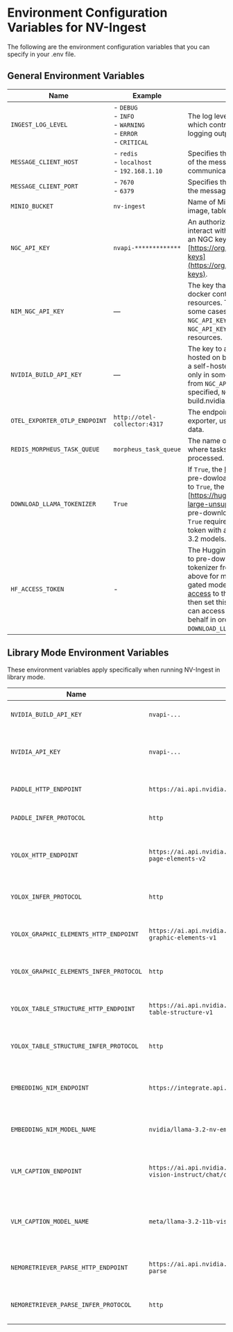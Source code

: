 # Environment Configuration Variables for NV-Ingest

The following are the environment configuration variables that you can specify in your .env file.

## General Environment Variables

| Name                             | Example                        | Description                                                           |
|----------------------------------|--------------------------------|-----------------------------------------------------------------------|
| `INGEST_LOG_LEVEL`               | - `DEBUG` <br/> - `INFO` <br/> - `WARNING` <br/> - `ERROR` <br/> - `CRITICAL` <br/> | The log level for the ingest service, which controls the verbosity of the logging output. |
| `MESSAGE_CLIENT_HOST`            | - `redis` <br/> - `localhost` <br/> - `192.168.1.10` <br/> | Specifies the hostname or IP address of the message broker used for communication between services. |
| `MESSAGE_CLIENT_PORT`            | - `7670` <br/> - `6379` <br/>                              | Specifies the port number on which the message broker is listening. |
| `MINIO_BUCKET`                   | `nv-ingest` <br/>                                        | Name of MinIO bucket, used to store image, table, and chart extractions. |
| `NGC_API_KEY`                    | `nvapi-*************` <br/>                              | An authorized NGC API key, used to interact with hosted NIMs. To create an NGC key, go to [https://org.ngc.nvidia.com/setup/api-keys](https://org.ngc.nvidia.com/setup/api-keys). |
| `NIM_NGC_API_KEY`                | —                                                          | The key that NIM microservices inside docker containers use to access NGC resources. This is necessary only in some cases when it is different from `NGC_API_KEY`. If this is not specified, `NGC_API_KEY` is used to access NGC resources. |
| `NVIDIA_BUILD_API_KEY`           | —                                                          | The key to access NIMs that are hosted on build.nvidia.com instead of a self-hosted NIM. This is necessary only in some cases when it is different from `NGC_API_KEY`. If this is not specified, `NGC_API_KEY` is used for build.nvidia.com. |
| `OTEL_EXPORTER_OTLP_ENDPOINT`    | `http://otel-collector:4317` <br/>                       | The endpoint for the OpenTelemetry exporter, used for sending telemetry data. |
| `REDIS_MORPHEUS_TASK_QUEUE`      | `morpheus_task_queue` <br/>                              | The name of the task queue in Redis where tasks are stored and processed. |
| `DOWNLOAD_LLAMA_TOKENIZER`       | `True` <br/>                                             | If `True`, the [llama-3.2 tokenizer](https://huggingface.co/meta-llama/Llama-3.2-1B) will be pre-dowloaded at build time. If not set to `True`, the (e5-large-unsupervised)[https://huggingface.co/intfloat/e5-large-unsupervised] tokenizer will be pre-downloaded. Note: setting this to `True` requires a HuggingFace access token with access to the gated Llama-3.2 models. See below for more info. |
| `HF_ACCESS_TOKEN`                | -                                                         | The HuggingFace access token used to pre-downlaod the Llama-3.2 tokenizer from HuggingFace (see above for more info). Llama 3.2 is a gated model, so you must [request access](https://huggingface.co/meta-llama/Llama-3.2-1B) to the Llama-3.2 models and then set this variable to a token that can access gated repositories on your behalf in order to use `DOWNLOAD_LLAMA_TOKENIZER=True`. |


## Library Mode Environment Variables

These environment variables apply specifically when running NV-Ingest in library mode.

| Name                              | Example                                                 | Description |
|-----------------------------------|---------------------------------------------------------|-------------|
| `NVIDIA_BUILD_API_KEY`            | `nvapi-...`                                            | API key for NVIDIA-hosted NIM services. |
| `NVIDIA_API_KEY`                  | `nvapi-...`                                            | Alternative NVIDIA API key (used in specific cases). |
| `PADDLE_HTTP_ENDPOINT`            | `https://ai.api.nvidia.com/v1/cv/baidu/paddleocr`      | HTTP endpoint for PaddleOCR inference. |
| `PADDLE_INFER_PROTOCOL`           | `http`                                                 | Protocol used for PaddleOCR requests. |
| `YOLOX_HTTP_ENDPOINT`             | `https://ai.api.nvidia.com/v1/cv/nvidia/nemoretriever-page-elements-v2` | HTTP endpoint for YOLOX-based page element detection. |
| `YOLOX_INFER_PROTOCOL`            | `http`                                                 | Protocol used for YOLOX-based inference. |
| `YOLOX_GRAPHIC_ELEMENTS_HTTP_ENDPOINT` | `https://ai.api.nvidia.com/v1/cv/nvidia/nemoretriever-graphic-elements-v1` | HTTP endpoint for detecting graphical elements. |
| `YOLOX_GRAPHIC_ELEMENTS_INFER_PROTOCOL` | `http`                                               | Protocol used for graphical elements inference. |
| `YOLOX_TABLE_STRUCTURE_HTTP_ENDPOINT` | `https://ai.api.nvidia.com/v1/cv/nvidia/nemoretriever-table-structure-v1` | HTTP endpoint for table structure analysis. |
| `YOLOX_TABLE_STRUCTURE_INFER_PROTOCOL` | `http`                                               | Protocol used for table structure inference. |
| `EMBEDDING_NIM_ENDPOINT`          | `https://integrate.api.nvidia.com/v1`                  | The endpoint for NV-Ingest's embedding NIM. |
| `EMBEDDING_NIM_MODEL_NAME`        | `nvidia/llama-3.2-nv-embedqa-1b-v2`              | The model name used for embedding generation. |
| `VLM_CAPTION_ENDPOINT`            | `https://ai.api.nvidia.com/v1/gr/meta/llama-3.2-11b-vision-instruct/chat/completions` | Endpoint for vision-language caption generation. |
| `VLM_CAPTION_MODEL_NAME`          | `meta/llama-3.2-11b-vision-instruct`                   | The model name for vision-language caption generation. |
| `NEMORETRIEVER_PARSE_HTTP_ENDPOINT` | `https://ai.api.nvidia.com/v1/cv/nvidia/nemoretriever-parse` | Endpoint for image-to-text retrieval using NemoRetriever. |
| `NEMORETRIEVER_PARSE_INFER_PROTOCOL` | `http`                                              | Protocol for NemoRetriever Parse requests. |

